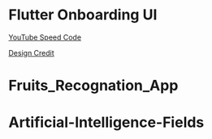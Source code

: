 # Flutter Onboarding UI

[YouTube Speed Code](https://www.youtube.com/watch?v=8eRQyE2PN7w)

[Design Credit](https://dribbble.com/shots/5965530-Communities-checklists-App-Onboarding-UI/attachments)
# Fruits_Recognation_App
# Artificial-Intelligence-Fields
